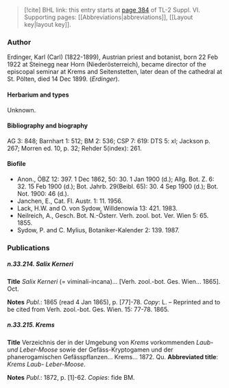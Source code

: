 > [!cite] BHL link: this entry starts at [page 384](https://www.biodiversitylibrary.org/item/103835#page/394/mode/1up) of TL-2 Suppl. VI.
> Supporting pages: [[Abbreviations|abbreviations]], [[Layout key|layout key]].

### Author

Erdinger, Karl (Carl) (1822-1899), Austrian priest and botanist, born 22 Feb 1922 at Steinegg near Horn (Niederösterreich), became director of the episcopal seminar at Krems and Seitenstetten, later dean of the cathedral at St. Pölten, died 14 Dec 1899. (*Erdinger*).

#### Herbarium and types

Unknown.

#### Bibliography and biography

AG 3: 848; Barnhart 1: 512; BM 2: 536; CSP 7: 619: DTS 5: xl; Jackson p. 267; Morren ed. 10, p. 32; Rehder 5(index): 261.

#### Biofile

- Anon., ÖBZ 12: 397. 1 Dec 1862, 50: 30. 1 Jan 1900 (d.); Allg. Bot. Z. 6: 32. 15 Feb 1900 (d.); Bot. Jahrb. 29(Beibl. 65): 30. 4 Sep 1900 (d.); Bot. Not. 1900: 46 (d.).
- Janchen, E., Cat. Fl. Austr. 1: 11. 1956.
- Lack, H.W. and O. von Sydow, Willdenowia 13: 421. 1983.
- Neilreich, A., Gesch. Bot. N.-Österr. Verh. zool. bot. Ver. Wien 5: 65. 1855.
- Sydow, P. and C. Mylius, Botaniker-Kalender 2: 139. 1987.

### Publications

##### n.33.214. Salix Kerneri

**Title**
*Salix Kerneri* (= viminali-incana)... \[Verh. zool.-bot. Ges. Wien... 1865\]. Oct.

**Notes**
*Publ*.: 1865 (read 4 Jan 1865), p. \[77\]-78. *Copy*: L. – Reprinted and to be cited from Verh. zool.-bot. Ges. Wien. 15: 77-78. 1865.

##### n.33.215. Krems

**Title**
Verzeichnis der in der Umgebung von *Krems* vorkommenden *Laub- und Leber-Moose* sowie der Gefäss-Kryptogamen und der phanerogamischen Gefässpflanzen... Krems... 1872. Qu.
**Abbreviated title**: *Krems Laub- Leber-Moose*.

**Notes**
*Publ*.: 1872, p. \[1\]-62. *Copies*: fide BM.

